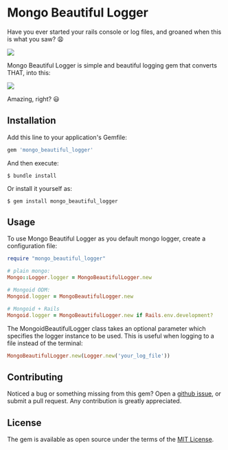 # Mongo Beautiful Logger

Have you ever started your rails console or log files, and groaned when this is what you saw? 😩

![](./img/bad_logs.gif)


Mongo Beautiful Logger is simple and beautiful logging gem that converts THAT, into this:

![](./img/beautiful_logs.gif)

Amazing, right? 😃

## Installation

Add this line to your application's Gemfile:

```ruby
gem 'mongo_beautiful_logger'
```

And then execute:

    $ bundle install

Or install it yourself as:

    $ gem install mongo_beautiful_logger

## Usage

To use Mongo Beautiful Logger as you default mongo logger, create a configuration file:
```ruby
require "mongo_beautiful_logger"

# plain mongo:
Mongo::Logger.logger = MongoBeautifulLogger.new

# Mongoid ODM:
Mongoid.logger = MongoBeautifulLogger.new

# Mongoid + Rails
Mongoid.logger = MongoBeautifulLogger.new if Rails.env.development?
```

The MongoidBeautifulLogger class takes an optional parameter which specifies the logger instance to be used. This is useful when logging to a file instead of the terminal:
```ruby
MongoBeautifulLogger.new(Logger.new('your_log_file'))
```

## Contributing

Noticed a bug or something missing from this gem? Open a [github issue](https://github.com/ibraheemdev/mongo_beautiful_logger/issues/new), or submit a pull request. Any contribution is greatly appreciated.

## License

The gem is available as open source under the terms of the [MIT License](https://opensource.org/licenses/MIT).
